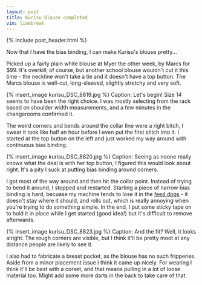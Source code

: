 ```yaml
---
layout: post
title: Kurisu blouse completed
vim: linebreak
---
```


{% include post_header.html %}

Now that I have the bias binding, I can make Kurisu's blouse pretty...

Picked up a fairly plain white blouse at Myer the other week, by Marcs for $99. It's overkill, of course, but another school blouse wouldn't cut it this time - the neckline won't take a tie and it doesn't have a top button. The Marcs blouse is well-cut, long-sleeved, slightly stretchy and very soft.

{% insert_image kurisu_DSC_8819.jpg %}
Caption: Let's begin! Size 14 seems to have been the right choice. I was mostly selecting from the rack based on shoulder width measurements, and a few minutes in the changerooms confirmed it.

The weird corners and bends around the collar line were a right bitch, I swear it took like half an hour before I even put the first stitch into it. I started at the top button on the left and just worked my way around with continuous bias binding.

{% insert_image kurisu_DSC_8820.jpg %}
Caption: Seeing as noone really knows what the deal is with her top button, I figured this would look about right. It's a pity I suck at putting bias binding around corners.

I got most of the way around and then hit the collar point. Instead of trying to bend it around, I stopped and restarted. Starting a piece of narrow bias binding is hard, becuase my machine tends to lose it in the [feed dogs](http://en.wikipedia.org/wiki/Feed_dogs) - it doesn't stay where it should, and rolls out, which is really annoying when you're trying to do something simple. In the end, I put some sticky tape on to hold it in place while I get started (good idea!) but it's difficult to remove afterwards.

{% insert_image kurisu_DSC_8823.jpg %}
Caption: And the fit? Well, it looks alright. The rough corners are visible, but I think it'll be pretty moot at any distance people are likely to see it.

I also had to fabricate a breast pocket, as the blouse has no such fripperies. Aside from a minor placement issue I think it came up nicely. For wearing I think it'll be best with a corset, and that means pulling in a lot of loose material too. Might add some more darts in the back to take care of that.
